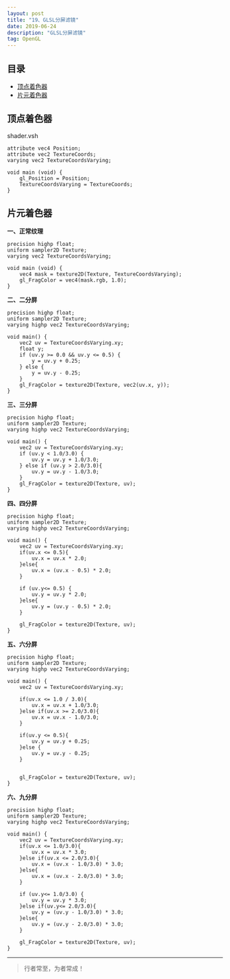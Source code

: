 ```yaml
---
layout: post
title: "19、GLSL分屏滤镜"
date: 2019-06-24
description: "GLSL分屏滤镜"
tag: OpenGL
---
```

 


<!-- - [参考文章：OpenGL ES初探（上）](https://www.jianshu.com/p/f58fff6d0ba0) -->


## 目录
- [顶点着色器](#content1) 
- [片元着色器](#content2) 


<!-- ************************************************ -->
## <a id="content1"></a>顶点着色器


shader.vsh

```
attribute vec4 Position;
attribute vec2 TextureCoords;
varying vec2 TextureCoordsVarying;

void main (void) {
    gl_Position = Position;
    TextureCoordsVarying = TextureCoords;
}
```


<!-- ************************************************ -->
## <a id="content2"></a>片元着色器

**一、正常纹理**

```
precision highp float;
uniform sampler2D Texture;
varying vec2 TextureCoordsVarying;

void main (void) {
    vec4 mask = texture2D(Texture, TextureCoordsVarying);
    gl_FragColor = vec4(mask.rgb, 1.0);
}
```

**二、二分屏**

```
precision highp float;
uniform sampler2D Texture;
varying highp vec2 TextureCoordsVarying;

void main() {
    vec2 uv = TextureCoordsVarying.xy;
    float y;
    if (uv.y >= 0.0 && uv.y <= 0.5) {
        y = uv.y + 0.25;
    } else {
        y = uv.y - 0.25;
    }
    gl_FragColor = texture2D(Texture, vec2(uv.x, y));
}
```


**三、三分屏**

```
precision highp float;
uniform sampler2D Texture;
varying highp vec2 TextureCoordsVarying;

void main() {
    vec2 uv = TextureCoordsVarying.xy;
    if (uv.y < 1.0/3.0) {
        uv.y = uv.y + 1.0/3.0;
    } else if (uv.y > 2.0/3.0){
        uv.y = uv.y - 1.0/3.0;
    }
    gl_FragColor = texture2D(Texture, uv);
}
```

**四、四分屏**
```
precision highp float;
uniform sampler2D Texture;
varying highp vec2 TextureCoordsVarying;

void main() {
    vec2 uv = TextureCoordsVarying.xy;
    if(uv.x <= 0.5){
        uv.x = uv.x * 2.0;
    }else{
        uv.x = (uv.x - 0.5) * 2.0;
    }
    
    if (uv.y<= 0.5) {
        uv.y = uv.y * 2.0;
    }else{
        uv.y = (uv.y - 0.5) * 2.0;
    }
    
    gl_FragColor = texture2D(Texture, uv);
}
```

**五、六分屏**
```
precision highp float;
uniform sampler2D Texture;
varying highp vec2 TextureCoordsVarying;

void main() {
    vec2 uv = TextureCoordsVarying.xy;
   
    if(uv.x <= 1.0 / 3.0){
        uv.x = uv.x + 1.0/3.0;
    }else if(uv.x >= 2.0/3.0){
        uv.x = uv.x - 1.0/3.0;
    }
    
    if(uv.y <= 0.5){
        uv.y = uv.y + 0.25;
    }else {
        uv.y = uv.y - 0.25;
    }
    
    
    gl_FragColor = texture2D(Texture, uv);
}
```

**六、九分屏**
```
precision highp float;
uniform sampler2D Texture;
varying highp vec2 TextureCoordsVarying;

void main() {
    vec2 uv = TextureCoordsVarying.xy;
    if(uv.x <= 1.0/3.0){
        uv.x = uv.x * 3.0;
    }else if(uv.x <= 2.0/3.0){
        uv.x = (uv.x - 1.0/3.0) * 3.0;
    }else{
        uv.x = (uv.x - 2.0/3.0) * 3.0;
    }
    
    if (uv.y<= 1.0/3.0) {
        uv.y = uv.y * 3.0;
    }else if(uv.y<= 2.0/3.0){
        uv.y = (uv.y - 1.0/3.0) * 3.0;
    }else{
        uv.y = (uv.y - 2.0/3.0) * 3.0;
    }
    
    gl_FragColor = texture2D(Texture, uv);
}
```










----------
>  行者常至，为者常成！



